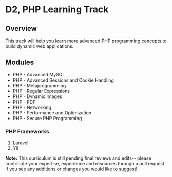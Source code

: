 # D2, PHP Learning Track

## Overview

This track will help you learn more advanced PHP programming concepts to build dynamic web applications.


## Modules

* PHP - Advanced MySQL
* PHP - Advanced Sessions and Cookie Handling
* PHP - Metaprogramming
* PHP - Regular Expressions
* PHP - Dynamic Images
* PHP - PDF
* PHP - Networking
* PHP - Performance and Optimization
* PHP - Secure PHP Programming

### PHP Frameworks
1. Laravel
2. Yii

**Note:** This curriculum is still pending final reviews and edits-- please contribute your expertise, experience and resources through a pull request if you see any additions or changes you would like to suggest!